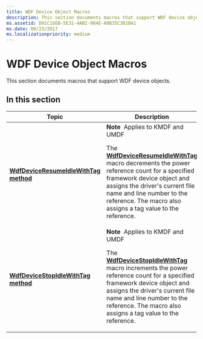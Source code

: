 ```yaml
---
title: WDF Device Object Macros
description: This section documents macros that support WDF device objects.
ms.assetid: D91C16EB-5E31-4AB2-984E-A0B35C3B1BA1
ms.date: 08/23/2017
ms.localizationpriority: medium
---
```


# WDF Device Object Macros


This section documents macros that support WDF device objects.

## In this section


<table>
<colgroup>
<col width="50%" />
<col width="50%" />
</colgroup>
<thead>
<tr class="header">
<th>Topic</th>
<th>Description</th>
</tr>
</thead>
<tbody>
<tr class="odd">
<td><p><a href="wdfdeviceresumeidlewithtag.md" data-raw-source="[&lt;strong&gt;WdfDeviceResumeIdleWithTag method&lt;/strong&gt;](wdfdeviceresumeidlewithtag.md)"><strong>WdfDeviceResumeIdleWithTag method</strong></a></p></td>
<td><div class="alert">
<strong>Note</strong>  Applies to KMDF and UMDF
</div>
<div>
 
</div>
<p>The <a href="wdfdeviceresumeidlewithtag.md" data-raw-source="[&lt;strong&gt;WdfDeviceResumeIdleWithTag&lt;/strong&gt;](wdfdeviceresumeidlewithtag.md)"><strong>WdfDeviceResumeIdleWithTag</strong></a> macro decrements the power reference count for a specified framework device object and assigns the driver&#39;s current file name and line number to the reference. The macro also assigns a tag value to the reference.</p></td>
</tr>
<tr class="even">
<td><p><a href="wdfdevicestopidlewithtag.md" data-raw-source="[&lt;strong&gt;WdfDeviceStopIdleWithTag method&lt;/strong&gt;](wdfdevicestopidlewithtag.md)"><strong>WdfDeviceStopIdleWithTag method</strong></a></p></td>
<td><div class="alert">
<strong>Note</strong>  Applies to KMDF and UMDF
</div>
<div>
 
</div>
<p>The <a href="wdfdevicestopidlewithtag.md" data-raw-source="[&lt;strong&gt;WdfDeviceStopIdleWithTag&lt;/strong&gt;](wdfdevicestopidlewithtag.md)"><strong>WdfDeviceStopIdleWithTag</strong></a> macro increments the power reference count for a specified framework device object and assigns the driver&#39;s current file name and line number to the reference. The macro also assigns a tag value to the reference.</p></td>
</tr>
</tbody>
</table>

 

 

 






